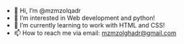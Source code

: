- 👋 Hi, I’m @mzmzolqadr
- 👀 I’m interested in Web development and python!
- 🌱 I’m currently learning to work with HTML and CSS!
- 📫 How to reach me via email: mzmzolghadr@gmail.com

<!---
mzmzolqadr/mzmzolqadr is a ✨ special ✨ repository because its `README.md` (this file) appears on your GitHub profile.
You can click the Preview link to take a look at your changes.
--->
